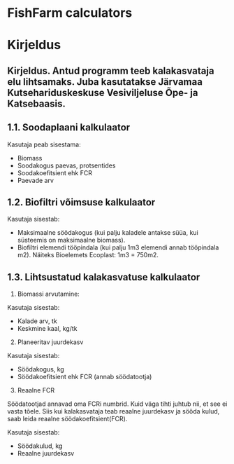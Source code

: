 # FishFarm calculators
# Kirjeldus


## Kirjeldus. Antud programm teeb kalakasvataja elu lihtsamaks. Juba kasutatakse Järvamaa Kutsehariduskeskuse Vesiviljeluse Õpe- ja Katsebaasis. 

## 1.1. Soodaplaani kalkulaator

Kasutaja peab sisestama: 

* Biomass
* Soodakogus paevas, protsentides
* Soodakoefitsient ehk FCR
* Paevade arv



## 1.2. Biofiltri võimsuse kalkulaator

Kasutaja sisestab:

* Maksimaalne söödakogus (kui palju kaladele antakse süüa, kui süsteemis on maksimaalne biomass).
* Biofiltri elemendi tööpindala (kui palju 1m3 elemendi annab tööpindala m2). Näiteks Bioelemets Ecoplast: 1m3 = 750m2.



## 1.3. Lihtsustatud kalakasvatuse kalkulaator

1) Biomassi arvutamine:

Kasutaja sisestab:

* Kalade arv, tk
* Keskmine kaal, kg/tk

2) Planeeritav juurdekasv

Kasutaja sisestab:

* Söödakogus, kg 
* Söödakoefitsient ehk FCR (annab söödatootja)

3) Reaalne FCR

Söödatootjad annavad oma FCRi numbrid. Kuid väga tihti juhtub nii, et see ei vasta tõele. Siis kui kalakasvataja teab reaalne juurdekasv ja sööda kulud, saab leida reaalne söödakoefitsient(FCR).

Kasutaja sisestab:

* Söödakulud, kg
* Reaalne juurdekasv

